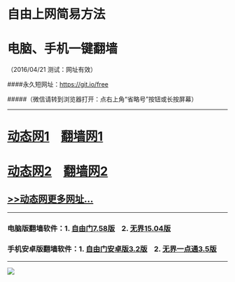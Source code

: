 # 自由上网简易方法
# 电脑、手机一键翻墙
（2016/04/21 测试：网址有效）

####永久短网址：https://git.io/free

#####（微信请转到浏览器打开：点右上角“省略号”按钮或长按屏幕）

***
# <a href="http://dtw-1.uco.tw/421/1" target="_blank">动态网1</a>&nbsp;&nbsp;&nbsp;&nbsp;<a href="http://fq-1.ldtp.org" target="_blank">翻墙网1</a>

# <a href="http://dt-2.p0ns.org/421/1" target="_blank">动态网2</a>&nbsp;&nbsp;&nbsp;&nbsp;<a href="http://fq-02.sf-n.org" target="_blank">翻墙网2</a>

## <a href="http://fq-03.m0n.org/urldt0.php/421" target="_blank">>>动态网更多网址...</a>

***

### 电脑版翻墙软件：1. <a href="http://fq-4.newca.org/fgget.php?fid=fg758p.zip" target="_blank">自由门7.58版</a>&nbsp;&nbsp;&nbsp;&nbsp;2. <a href="http://fq-4.newca.org/fgget.php?fid=u1504.zip" target="_blank">无界15.04版</a>

### 手机安卓版翻墙软件：1. <a href="http://fq-4.newca.org/fgget.php?fid=fgma32.apk" target="_blank">自由门安卓版3.2版</a>&nbsp;&nbsp;&nbsp;&nbsp;2. <a href="http://fq-4.newca.org/fgget.php?fid=um3.5.apk" target="_blank">无界一点通3.5版</a>

***

<p><img src="http://fq-5.uzon.org/pic/yjfq-20160328new.png"></p> 
